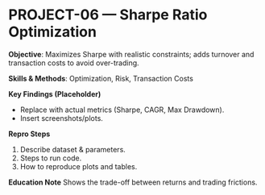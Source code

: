 # PROJECT-06 — Sharpe Ratio Optimization
**Objective**: Maximizes Sharpe with realistic constraints; adds turnover and transaction costs to avoid over-trading.

**Skills & Methods**: Optimization, Risk, Transaction Costs

**Key Findings (Placeholder)**
- Replace with actual metrics (Sharpe, CAGR, Max Drawdown).
- Insert screenshots/plots.

**Repro Steps**
1. Describe dataset & parameters.
2. Steps to run code.
3. How to reproduce plots and tables.

**Education Note**
Shows the trade-off between returns and trading frictions.